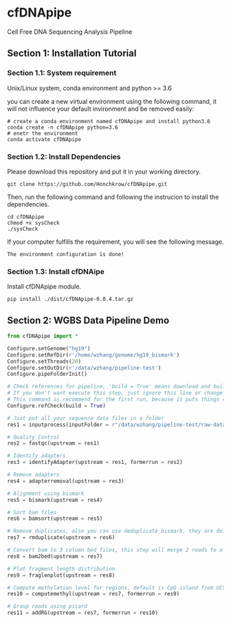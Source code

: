 # cfDNApipe
Cell Free DNA Sequencing Analysis Pipeline

## Section 1: Installation Tutorial

### Section 1.1: System requirement
Unix/Linux system, conda environment and python >= 3.6

you can create a new virtual environment using the following command, it will not influence your default invironment and be removed easily:

```shell
# create a conda environment named cfDNApipe and install python3.6
conda create -n cfDNApipe python=3.6
# enetr the environment
conda activate cfDNApipe
```

### Section 1.2: Install Dependencies
Please download this repository and put it in your working directory.

```shell
git clone https://github.com/Honchkrow/cfDNApipe.git
```

Then, run the following command and following the instrucion to install the dependencies.

```shell
cd cfDNApipe
chmod +x sysCheck
./sysCheck
```

If your computer fulfills the requirement, you will see the following message.

```shell
The environment configuration is done!
```

### Section 1.3: Install cfDNAipe
Install cfDNApipe module.

```shell
pip install ./dist/cfDNApipe-0.0.4.tar.gz
```

## Section 2: WGBS Data Pipeline Demo
```Python
from cfDNApipe import *

Configure.setGenome("hg19")
Configure.setRefDir(r'/home/wzhang/genome/hg19_bismark')
Configure.setThreads(20)
Configure.setOutDir(r'/data/wzhang/pipeline-test')
Configure.pipeFolderInit()

# Check references for pipeline, 'build = True' means download and build references which don't exist.
# If you don't want execute this step, just ignore this line or change build to Flase.
# This command is recommend for the first run, because it puts things right once and for all.
Configure.refCheck(build = True)

# Just put all your sequence data files in a folder
res1 = inputprocess(inputFolder = r"/data/wzhang/pipeline-test/raw-data")

# Quality Control
res2 = fastqc(upstream = res1)

# Identify adapters
res3 = identifyAdapter(upstream = res1, formerrun = res2)

# Remove adapters
res4 = adapterremoval(upstream = res3)

# Alignment using bismark
res5 = bismark(upstream = res4)

# Sort bam files
res6 = bamsort(upstream = res5)

# Remove duplicates, also you can use deduplicate_bismark, they are doing the same things.
res7 = rmduplicate(upstream = res6)

# Convert bam to 3 column bed files, this step will merge 2 reads to a single DNA fragment.
res8 = bam2bed(upstream = res7)

# Plot fragment length distribution
res9 = fraglenplot(upstream = res8)

# Compute methylation level for regions, default is CpG island from UCSC
res10 = computemethyl(upstream = res7, formerrun = res9)

# Group reads using picard
res11 = addRG(upstream = res7, formerrun = res10)
```
